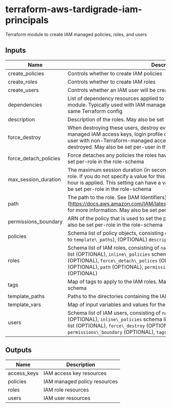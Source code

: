 # terraform-aws-tardigrade-iam-principals

Terraform module to create IAM managed policies, roles, and users

## Inputs

| Name | Description | Type | Default | Required |
|------|-------------|:----:|:-----:|:-----:|
| create\_policies | Controls whether to create IAM policies | bool | `"true"` | no |
| create\_roles | Controls whether to create IAM roles | bool | `"true"` | no |
| create\_users | Controls whether an IAM user will be created | bool | `"true"` | no |
| dependencies | List of dependency resources applied to `depends\_on` in every resource in this module. Typically used with IAM managed policy ARNs that are managed in the same Terraform config | list(string) | `<list>` | no |
| description | Description of the roles. May also be set per-role in the role-schema | string | `"null"` | no |
| force\_destroy | When destroying these users, destroy even if they have non-Terraform-managed IAM access keys, login profile or MFA devices. Without force\_destroy a user with non-Terraform-managed access keys and login profile will fail to be destroyed. May also be set per-user in the user-schema | bool | `"true"` | no |
| force\_detach\_policies | Force detaches any policies the roles have before destroying them. May also be set per-role in the role-schema | bool | `"true"` | no |
| max\_session\_duration | The maximum session duration \(in seconds\) that you want to set for the specified role. If you do not specify a value for this setting, the default maximum of one hour is applied. This setting can have a value from 1 hour to 12 hours. May also be set per-role in the role-schema | number | `"null"` | no |
| path | The path to the role. See \[IAM Identifiers\]\(https://docs.aws.amazon.com/IAM/latest/UserGuide/reference\_identifiers.html\) for more information. May also be set per-role in the role-schema | string | `"null"` | no |
| permissions\_boundary | ARN of the policy that is used to set the permissions boundary for the roles. May also be set per-role in the role-schema | string | `"null"` | no |
| policies | Schema list of policy objects, consisting of `name`, `template` policy filename \(relative to `template\_paths`\), \(OPTIONAL\) `description`, \(OPTIONAL\) `path` | object | `<list>` | no |
| roles | Schema list of IAM roles, consisting of `name`, `assume\_role\_policy`, `policy\_arns` list \(OPTIONAL\), `inline\_policies` schema list \(OPTIONAL\), `description` \(OPTIONAL\), `force\_detach\_polices` \(OPTIONAL\), `max\_session\_duration` \(OPTIONAL\), `path` \(OPTIONAL\), `permissions\_boundary` \(OPTIONAL\), `tags` \(OPTIONAL\) | object | `<list>` | no |
| tags | Map of tags to apply to the IAM roles. May also be set per-role in the role-schema | map(string) | `<map>` | no |
| template\_paths | Paths to the directories containing the IAM policy templates | list(string) | n/a | yes |
| template\_vars | Map of input variables and values for the IAM policy templates. | map(string) | `<map>` | no |
| users | Schema list of IAM users, consisting of `name`, `path` \(OPTIONAL\), `policy\_arns` list \(OPTIONAL\), `inline\_policies` schema list \(OPTIONAL\), `access\_keys` schema list \(OPTIONAL\), `force\_destroy` \(OPTIONAL\), `path` \(OPTIONAL\), `permissions\_boundary` \(OPTIONAL\), `tags` \(OPTIONAL\) | object | `<list>` | no |

## Outputs

| Name | Description |
|------|-------------|
| access\_keys | IAM access key resources |
| policies | IAM managed policy resources |
| roles | IAM role resources |
| users | IAM user resources |

